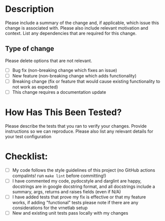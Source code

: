 # Description

Please include a summary of the change and, if applicable, which issue this change is associated with. Please also
 include relevant motivation and context. List any dependencies that are required for this change.


## Type of change

Please delete options that are not relevant.

- [ ] Bug fix (non-breaking change which fixes an issue)
- [ ] New feature (non-breaking change which adds functionality)
- [ ] Breaking change (fix or feature that would cause existing functionality to not work as expected)
- [ ] This change requires a documentation update

# How Has This Been Tested?

Please describe the tests that you ran to verify your changes. Provide instructions so we can reproduce. Please also
 list any relevant details for your test configuration


# Checklist:

- [ ] My code follows the style guidelines of this project (no GitHub actions compalints! run `make lint` before
 committing!)
- [ ] I have commented my code, pydocstyle and darglint are happy, docstrings are in google docstring format, and all
 docstrings include a summary, args, returns and raises fields (even if N/A)
- [ ] I have added tests that prove my fix is effective or that my feature works, if adding "functional" tests please
 note if there are any considerations for the vrnetlab setup
- [ ] New and existing unit tests pass locally with my changes

